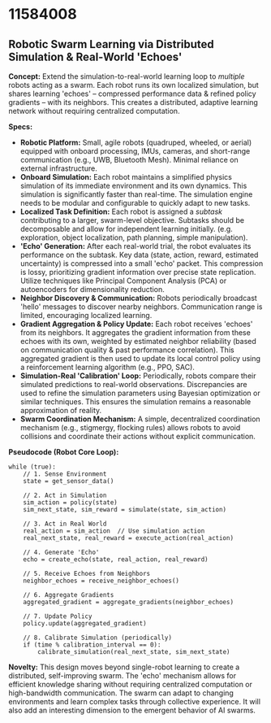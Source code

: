 # 11584008

## Robotic Swarm Learning via Distributed Simulation & Real-World 'Echoes'

**Concept:** Extend the simulation-to-real-world learning loop to *multiple* robots acting as a swarm. Each robot runs its own localized simulation, but shares learning 'echoes' – compressed performance data & refined policy gradients – with its neighbors. This creates a distributed, adaptive learning network without requiring centralized computation.

**Specs:**

*   **Robotic Platform:** Small, agile robots (quadruped, wheeled, or aerial) equipped with onboard processing, IMUs, cameras, and short-range communication (e.g., UWB, Bluetooth Mesh). Minimal reliance on external infrastructure.
*   **Onboard Simulation:** Each robot maintains a simplified physics simulation of its immediate environment and its own dynamics. This simulation is significantly faster than real-time.  The simulation engine needs to be modular and configurable to quickly adapt to new tasks.
*   **Localized Task Definition:** Each robot is assigned a *subtask* contributing to a larger, swarm-level objective.  Subtasks should be decomposable and allow for independent learning initially.  (e.g. exploration, object localization, path planning, simple manipulation).
*   **'Echo' Generation:** After each real-world trial, the robot evaluates its performance on the subtask. Key data (state, action, reward, estimated uncertainty) is compressed into a small 'echo' packet. This compression is lossy, prioritizing gradient information over precise state replication.  Utilize techniques like Principal Component Analysis (PCA) or autoencoders for dimensionality reduction.
*   **Neighbor Discovery & Communication:** Robots periodically broadcast 'hello' messages to discover nearby neighbors. Communication range is limited, encouraging localized learning.
*   **Gradient Aggregation & Policy Update:** Each robot receives 'echoes' from its neighbors. It aggregates the gradient information from these echoes with its own, weighted by estimated neighbor reliability (based on communication quality & past performance correlation). This aggregated gradient is then used to update its local control policy using a reinforcement learning algorithm (e.g., PPO, SAC).
*   **Simulation-Real 'Calibration' Loop:** Periodically, robots compare their simulated predictions to real-world observations. Discrepancies are used to refine the simulation parameters using Bayesian optimization or similar techniques. This ensures the simulation remains a reasonable approximation of reality.
*   **Swarm Coordination Mechanism:** A simple, decentralized coordination mechanism (e.g., stigmergy, flocking rules) allows robots to avoid collisions and coordinate their actions without explicit communication.

**Pseudocode (Robot Core Loop):**

```
while (true):
    // 1. Sense Environment
    state = get_sensor_data()

    // 2. Act in Simulation
    sim_action = policy(state)
    sim_next_state, sim_reward = simulate(state, sim_action)

    // 3. Act in Real World
    real_action = sim_action  // Use simulation action
    real_next_state, real_reward = execute_action(real_action)

    // 4. Generate 'Echo'
    echo = create_echo(state, real_action, real_reward)

    // 5. Receive Echoes from Neighbors
    neighbor_echoes = receive_neighbor_echoes()

    // 6. Aggregate Gradients
    aggregated_gradient = aggregate_gradients(neighbor_echoes)

    // 7. Update Policy
    policy.update(aggregated_gradient)

    // 8. Calibrate Simulation (periodically)
    if (time % calibration_interval == 0):
        calibrate_simulation(real_next_state, sim_next_state)
```

**Novelty:** This design moves beyond single-robot learning to create a distributed, self-improving swarm. The 'echo' mechanism allows for efficient knowledge sharing without requiring centralized computation or high-bandwidth communication. The swarm can adapt to changing environments and learn complex tasks through collective experience. It will also add an interesting dimension to the emergent behavior of AI swarms.